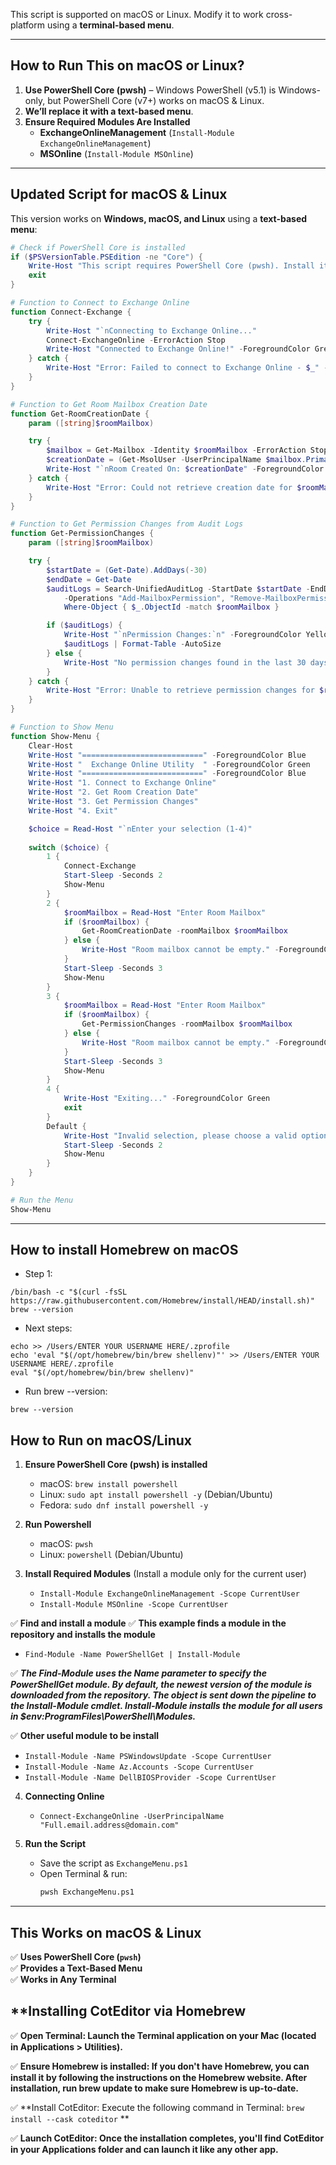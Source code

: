 This script is supported on macOS or Linux. Modify it to work cross-platform using a **terminal-based menu**.

---

## **How to Run This on macOS or Linux?**
1. **Use PowerShell Core (pwsh)** – Windows PowerShell (v5.1) is Windows-only, but PowerShell Core (v7+) works on macOS & Linux.  
2. **We’ll replace it with a text-based menu**.  
3. **Ensure Required Modules Are Installed**  
   - **ExchangeOnlineManagement** (`Install-Module ExchangeOnlineManagement`)  
   - **MSOnline** (`Install-Module MSOnline`)  

---

## **Updated Script for macOS & Linux**
This version works on **Windows, macOS, and Linux** using a **text-based menu**:

```powershell
# Check if PowerShell Core is installed
if ($PSVersionTable.PSEdition -ne "Core") {
    Write-Host "This script requires PowerShell Core (pwsh). Install it from https://aka.ms/powershell" -ForegroundColor Red
    exit
}

# Function to Connect to Exchange Online
function Connect-Exchange {
    try {
        Write-Host "`nConnecting to Exchange Online..."
        Connect-ExchangeOnline -ErrorAction Stop
        Write-Host "Connected to Exchange Online!" -ForegroundColor Green
    } catch {
        Write-Host "Error: Failed to connect to Exchange Online - $_" -ForegroundColor Red
    }
}

# Function to Get Room Mailbox Creation Date
function Get-RoomCreationDate {
    param ([string]$roomMailbox)

    try {
        $mailbox = Get-Mailbox -Identity $roomMailbox -ErrorAction Stop
        $creationDate = (Get-MsolUser -UserPrincipalName $mailbox.PrimarySmtpAddress).WhenCreated
        Write-Host "`nRoom Created On: $creationDate" -ForegroundColor Cyan
    } catch {
        Write-Host "Error: Could not retrieve creation date for $roomMailbox" -ForegroundColor Red
    }
}

# Function to Get Permission Changes from Audit Logs
function Get-PermissionChanges {
    param ([string]$roomMailbox)

    try {
        $startDate = (Get-Date).AddDays(-30)
        $endDate = Get-Date
        $auditLogs = Search-UnifiedAuditLog -StartDate $startDate -EndDate $endDate -RecordType ExchangeAdmin `
            -Operations "Add-MailboxPermission", "Remove-MailboxPermission", "Set-MailboxFolderPermission" -ResultSize 1000 |
            Where-Object { $_.ObjectId -match $roomMailbox }

        if ($auditLogs) {
            Write-Host "`nPermission Changes:`n" -ForegroundColor Yellow
            $auditLogs | Format-Table -AutoSize
        } else {
            Write-Host "No permission changes found in the last 30 days for $roomMailbox." -ForegroundColor Yellow
        }
    } catch {
        Write-Host "Error: Unable to retrieve permission changes for $roomMailbox" -ForegroundColor Red
    }
}

# Function to Show Menu
function Show-Menu {
    Clear-Host
    Write-Host "===========================" -ForegroundColor Blue
    Write-Host "  Exchange Online Utility  " -ForegroundColor Green
    Write-Host "===========================" -ForegroundColor Blue
    Write-Host "1. Connect to Exchange Online"
    Write-Host "2. Get Room Creation Date"
    Write-Host "3. Get Permission Changes"
    Write-Host "4. Exit"

    $choice = Read-Host "`nEnter your selection (1-4)"
    
    switch ($choice) {
        1 {
            Connect-Exchange
            Start-Sleep -Seconds 2
            Show-Menu
        }
        2 {
            $roomMailbox = Read-Host "Enter Room Mailbox"
            if ($roomMailbox) {
                Get-RoomCreationDate -roomMailbox $roomMailbox
            } else {
                Write-Host "Room mailbox cannot be empty." -ForegroundColor Red
            }
            Start-Sleep -Seconds 3
            Show-Menu
        }
        3 {
            $roomMailbox = Read-Host "Enter Room Mailbox"
            if ($roomMailbox) {
                Get-PermissionChanges -roomMailbox $roomMailbox
            } else {
                Write-Host "Room mailbox cannot be empty." -ForegroundColor Red
            }
            Start-Sleep -Seconds 3
            Show-Menu
        }
        4 {
            Write-Host "Exiting..." -ForegroundColor Green
            exit
        }
        Default {
            Write-Host "Invalid selection, please choose a valid option." -ForegroundColor Red
            Start-Sleep -Seconds 2
            Show-Menu
        }
    }
}

# Run the Menu
Show-Menu
```

---
## How to install Homebrew on macOS
   - Step 1:
````
/bin/bash -c "$(curl -fsSL https://raw.githubusercontent.com/Homebrew/install/HEAD/install.sh)"
brew --version
````
   - Next steps:
````
echo >> /Users/ENTER YOUR USERNAME HERE/.zprofile
echo 'eval "$(/opt/homebrew/bin/brew shellenv)"' >> /Users/ENTER YOUR USERNAME HERE/.zprofile
eval "$(/opt/homebrew/bin/brew shellenv)"
````
   - Run brew --version:
````
brew --version
````

## **How to Run on macOS/Linux**
1. **Ensure PowerShell Core (pwsh) is installed**  
   - macOS: `brew install powershell`  
   - Linux: `sudo apt install powershell -y` (Debian/Ubuntu)  
   - Fedora: `sudo dnf install powershell -y`  

2. **Run Powershell**  
   - macOS: `pwsh`  
   - Linux: `powershell` (Debian/Ubuntu)  

3. **Install Required Modules** (Install a module only for the current user)
   - `Install-Module ExchangeOnlineManagement -Scope CurrentUser`  
   - `Install-Module MSOnline -Scope CurrentUser`
     
✅ **Find and install a module** 
✅ **This example finds a module in the repository and installs the module**
   - `Find-Module -Name PowerShellGet | Install-Module`

✅ ***The Find-Module uses the Name parameter to specify the PowerShellGet module. By default, the newest version of the module is downloaded from the repository. The object is sent down the pipeline to the Install-Module cmdlet. 
Install-Module installs the module for all users in $env:ProgramFiles\PowerShell\Modules.***

✅ **Other useful module to be install**
   - `Install-Module -Name PSWindowsUpdate -Scope CurrentUser`
   - `Install-Module -Name Az.Accounts -Scope CurrentUser` 
   - `Install-Module -Name DellBIOSProvider -Scope CurrentUser`


4. **Connecting Online**  
   - `Connect-ExchangeOnline -UserPrincipalName "Full.email.address@domain.com"`

4. **Run the Script**  
   - Save the script as `ExchangeMenu.ps1`  
   - Open Terminal & run:  
     ```bash
     pwsh ExchangeMenu.ps1
     ```

---

## **This Works on macOS & Linux**
✅ **Uses PowerShell Core (`pwsh`)**  
✅ **Provides a Text-Based Menu**  
✅ **Works in Any Terminal**  


## **Installing CotEditor via Homebrew

✅ **Open Terminal: Launch the Terminal application on your Mac (located in Applications > Utilities).**

✅ **Ensure Homebrew is installed: If you don't have Homebrew, you can install it by following the instructions on the Homebrew website. After installation, run brew update to make sure Homebrew is up-to-date.**

✅ **Install CotEditor: Execute the following command in Terminal: ``` brew install --cask coteditor ``` **

✅ **Launch CotEditor: Once the installation completes, you'll find CotEditor in your Applications folder and can launch it like any other app.**

